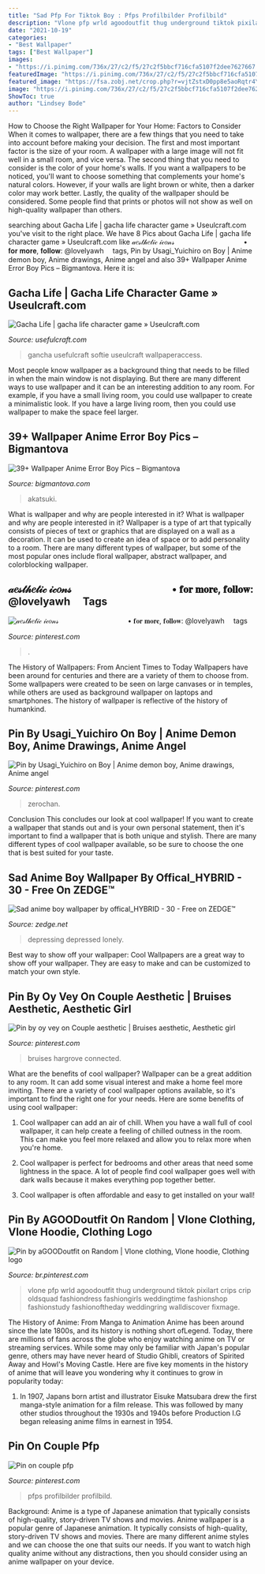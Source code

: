```yaml
---
title: "Sad Pfp For Tiktok Boy : Pfps Profilbilder Profilbild"
description: "Vlone pfp wrld agoodoutfit thug underground tiktok pixilart crips crip oldsquad fashiondress fashiongirls weddingtime fashionshop fashionstudy fashionoftheday weddingring walldiscover fixmage"
date: "2021-10-19"
categories:
- "Best Wallpaper"
tags: ["Best Wallpaper"]
images:
- "https://i.pinimg.com/736x/27/c2/f5/27c2f5bbcf716cfa5107f2dee7627667.jpg"
featuredImage: "https://i.pinimg.com/736x/27/c2/f5/27c2f5bbcf716cfa5107f2dee7627667.jpg"
featured_image: "https://fsa.zobj.net/crop.php?r=vjtZstxD0pp8e5aoRqtr4YzvOyGgpTSTI4hdRMZ1Q_7PozfwOIPIG--IOxFwzYulJhFYhVGi6ku2qIaeEAG-8GD_Qo_ZMMkJ1_hT18J6vES2rR15b100ukkhxyZenY3bBfAEpDQsoDCP2Y22"
image: "https://i.pinimg.com/736x/27/c2/f5/27c2f5bbcf716cfa5107f2dee7627667.jpg"
ShowToc: true
author: "Lindsey Bode"
---
```



How to Choose the Right Wallpaper for Your Home: Factors to Consider
When it comes to wallpaper, there are a few things that you need to take into account before making your decision. The first and most important factor is the size of your room. A wallpaper with a large image will not fit well in a small room, and vice versa. 
The second thing that you need to consider is the color of your home's walls. If you want a wallpapers to be noticed, you'll want to choose something that complements your home's natural colors. However, if your walls are light brown or white, then a darker color may work better. 
Lastly, the quality of the wallpaper should be considered. Some people find that prints or photos will not show as well on high-quality wallpaper than others.

	

		
searching about Gacha Life | gacha life character game » Useulcraft.com you've visit to the right place. We have 8 Pics about Gacha Life | gacha life character game » Useulcraft.com like 𝒶𝑒𝓈𝓉𝒽𝑒𝓉𝒾𝒸 𝒾𝒸𝑜𝓃𝓈 ⠀ ⠀⠀⠀ ⠀ ⠀ ⠀⠀⠀ ⠀ ⠀• 𝐟𝐨𝐫 𝐦𝐨𝐫𝐞, 𝐟𝐨𝐥𝐥𝐨𝐰: @lovelyawh ⠀ tags, Pin by Usagi_Yuichiro on Boy | Anime demon boy, Anime drawings, Anime angel and also 39+ Wallpaper Anime Error Boy Pics – Bigmantova. Here it is:
		
    
## Gacha Life | Gacha Life Character Game » Useulcraft.com

<img loading=lazy src="https://www.usefulcraft.com/wp-content/uploads/2019/12/gacha-life-2.jpg" onerror="this.onerror=null;this.src='https://tse1.mm.bing.net/th?id=OIP.s6qITvU-pWOKq2-SYoVtbgHaNK&amp;pid=15.1';" alt="Gacha Life | gacha life character game » Useulcraft.com">

_Source: usefulcraft.com_

>gancha usefulcraft softie useulcraft wallpaperaccess. 

	

Most people know wallpaper as a background thing that needs to be filled in when the main window is not displaying. But there are many different ways to use wallpaper and it can be an interesting addition to any room. For example, if you have a small living room, you could use wallpaper to create a minimalistic look. If you have a large living room, then you could use wallpaper to make the space feel larger.

    
## 39+ Wallpaper Anime Error Boy Pics – Bigmantova

<img loading=lazy src="https://i.pinimg.com/originals/93/7d/e5/937de5bf822074537e99116c99af7948.jpg" onerror="this.onerror=null;this.src='https://tse3.mm.bing.net/th?id=OIP.RDkjxhDpdz5UhzbE49y-ygHaMi&amp;pid=15.1';" alt="39+ Wallpaper Anime Error Boy Pics – Bigmantova">

_Source: bigmantova.com_

>akatsuki. 

	

What is wallpaper and why are people interested in it?
What is wallpaper and why are people interested in it?
Wallpaper is a type of art that typically consists of pieces of text or graphics that are displayed on a wall as a decoration. It can be used to create an idea of space or to add personality to a room. There are many different types of wallpaper, but some of the most popular ones include floral wallpaper, abstract wallpaper, and colorblocking wallpaper.

    
## 𝒶𝑒𝓈𝓉𝒽𝑒𝓉𝒾𝒸 𝒾𝒸𝑜𝓃𝓈 ⠀ ⠀⠀⠀ ⠀ ⠀ ⠀⠀⠀ ⠀ ⠀• 𝐟𝐨𝐫 𝐦𝐨𝐫𝐞, 𝐟𝐨𝐥𝐥𝐨𝐰: @lovelyawh ⠀ Tags

<img loading=lazy src="https://i.pinimg.com/736x/a9/6a/c0/a96ac0dd32817abe31f78a7a3c465a1e.jpg" onerror="this.onerror=null;this.src='https://tse1.mm.bing.net/th?id=OIP.PMmQxCh-mNVCt8ulHl2QRAHaHa&amp;pid=15.1';" alt="𝒶𝑒𝓈𝓉𝒽𝑒𝓉𝒾𝒸 𝒾𝒸𝑜𝓃𝓈 ⠀ ⠀⠀⠀ ⠀ ⠀ ⠀⠀⠀ ⠀ ⠀• 𝐟𝐨𝐫 𝐦𝐨𝐫𝐞, 𝐟𝐨𝐥𝐥𝐨𝐰: @lovelyawh ⠀ tags">

_Source: pinterest.com_

>. 

	

The History of Wallpapers: From Ancient Times to Today
Wallpapers have been around for centuries and there are a variety of them to choose from. Some wallpapers were created to be seen on large canvases or in temples, while others are used as background wallpaper on laptops and smartphones. The history of wallpaper is reflective of the history of humankind.

    
## Pin By Usagi_Yuichiro On Boy | Anime Demon Boy, Anime Drawings, Anime Angel

<img loading=lazy src="https://i.pinimg.com/736x/3b/c5/58/3bc558de6f4f7ed1d5677ffb634410c3.jpg" onerror="this.onerror=null;this.src='https://tse3.mm.bing.net/th?id=OIP.bL_kpVy3U9goQAZvc7r3DAHaKX&amp;pid=15.1';" alt="Pin by Usagi_Yuichiro on Boy | Anime demon boy, Anime drawings, Anime angel">

_Source: pinterest.com_

>zerochan. 

	

Conclusion
This concludes our look at cool wallpaper! If you want to create a wallpaper that stands out and is your own personal statement, then it's important to find a wallpaper that is both unique and stylish. There are many different types of cool wallpaper available, so be sure to choose the one that is best suited for your taste.

    
## Sad Anime Boy Wallpaper By Offical_HYBRID - 30 - Free On ZEDGE™

<img loading=lazy src="https://fsa.zobj.net/crop.php?r=vjtZstxD0pp8e5aoRqtr4YzvOyGgpTSTI4hdRMZ1Q_7PozfwOIPIG--IOxFwzYulJhFYhVGi6ku2qIaeEAG-8GD_Qo_ZMMkJ1_hT18J6vES2rR15b100ukkhxyZenY3bBfAEpDQsoDCP2Y22" onerror="this.onerror=null;this.src='https://tse2.mm.bing.net/th?id=OIP.1_Y30yNSFjU-Ki1qi7eMfgHaNL&amp;pid=15.1';" alt="Sad anime boy wallpaper by offical_HYBRID - 30 - Free on ZEDGE™">

_Source: zedge.net_

>depressing depressed lonely. 

	

Best way to show off your wallpaper:
Cool Wallpapers are a great way to show off your wallpaper. They are easy to make and can be customized to match your own style.

    
## Pin By Oy Vey On Couple Aesthetic | Bruises Aesthetic, Aesthetic Girl

<img loading=lazy src="https://i.pinimg.com/736x/6a/72/f6/6a72f62957260d7c5bf714535d0f6bc4.jpg" onerror="this.onerror=null;this.src='https://tse3.mm.bing.net/th?id=OIP.yWuuz92_-aDR6JgcfCONDwHaNL&amp;pid=15.1';" alt="Pin by oy vey on Couple aesthetic | Bruises aesthetic, Aesthetic girl">

_Source: pinterest.com_

>bruises hargrove connected. 

	

What are the benefits of cool wallpaper?
Wallpaper can be a great addition to any room. It can add some visual interest and make a home feel more inviting. There are a variety of cool wallpaper options available, so it's important to find the right one for your needs. Here are some benefits of using cool wallpaper: 
1. Cool wallpaper can add an air of chill. When you have a wall full of cool wallpaper, it can help create a feeling of chilled outness in the room. This can make you feel more relaxed and allow you to relax more when you're home. 

2. Cool wallpaper is perfect for bedrooms and other areas that need some lightness in the space. A lot of people find cool wallpaper goes well with dark walls because it makes everything pop together better. 

3. Cool wallpaper is often affordable and easy to get installed on your wall!

    
## Pin By AGOODoutfit On Random | Vlone Clothing, Vlone Hoodie, Clothing Logo

<img loading=lazy src="https://i.pinimg.com/736x/27/c2/f5/27c2f5bbcf716cfa5107f2dee7627667.jpg" onerror="this.onerror=null;this.src='https://tse2.mm.bing.net/th?id=OIP.tCxBo-Z2nnnDihe5l2WgCAHaJJ&amp;pid=15.1';" alt="Pin by aGOODoutfit on Random | Vlone clothing, Vlone hoodie, Clothing logo">

_Source: br.pinterest.com_

>vlone pfp wrld agoodoutfit thug underground tiktok pixilart crips crip oldsquad fashiondress fashiongirls weddingtime fashionshop fashionstudy fashionoftheday weddingring walldiscover fixmage. 

	

The History of Anime: From Manga to Animation
Anime has been around since the late 1800s, and its history is nothing short ofLegend. Today, there are millions of fans across the globe who enjoy watching anime on TV or streaming services. While some may only be familiar with Japan's popular genre, others may have never heard of Studio Ghibli, creators of Spirited Away and Howl's Moving Castle. Here are five key moments in the history of anime that will leave you wondering why it continues to grow in popularity today:
1) In 1907, Japans born artist and illustrator Eisuke Matsubara drew the first manga-style animation for a film release. This was followed by many other studios throughout the 1930s and 1940s before Production I.G began releasing anime films in earnest in 1954.

    
## Pin On Couple Pfp

<img loading=lazy src="https://i.pinimg.com/736x/9d/35/d7/9d35d7c39b9d8814ce0d7f43f7cb8bef.jpg" onerror="this.onerror=null;this.src='https://tse1.mm.bing.net/th?id=OIP.Syr9ljoD8hMBHHRBSIHdnQHaHa&amp;pid=15.1';" alt="Pin on couple pfp">

_Source: pinterest.com_

>pfps profilbilder profilbild. 

	

Background: Anime is a type of Japanese animation that typically consists of high-quality, story-driven TV shows and movies.
Anime wallpaper is a popular genre of Japanese animation. It typically consists of high-quality, story-driven TV shows and movies. There are many different anime styles and we can choose the one that suits our needs. If you want to watch high quality anime without any distractions, then you should consider using an anime wallpaper on your device.


